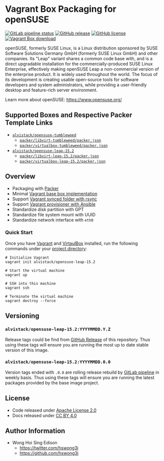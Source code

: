 # Vagrant Box Packaging for openSUSE

[![GitLab pipeline status](https://img.shields.io/gitlab/pipeline/alvistack/vagrant-opensuse/master)](https://gitlab.com/alvistack/vagrant-opensuse/-/pipelines)
[![GitHub release](https://img.shields.io/github/release/alvistack/vagrant-opensuse.svg)](https://github.com/alvistack/vagrant-opensuse/releases)
[![GitHub license](https://img.shields.io/github/license/alvistack/vagrant-opensuse.svg)](https://github.com/alvistack/vagrant-opensuse/blob/master/LICENSE)
[![Vagrant Box download](https://img.shields.io/badge/dynamic/json?label=alvistack%2Fopensuse-leap-15.2&query=%24.boxes%5B%3A1%5D.downloads&url=https%3A%2F%2Fapp.vagrantup.com%2Fapi%2Fv1%2Fsearch%3Fq%3Dalvistack%2Fopensuse-leap-15.2)](https://app.vagrantup.com/alvistack/boxes/opensuse-leap-15.2)

openSUSE, formerly SUSE Linux, is a Linux distribution sponsored by SUSE Software Solutions Germany GmbH (formerly SUSE Linux GmbH) and other companies. Its "Leap" variant shares a common code base with, and is a direct upgradable installation for the commercially-produced SUSE Linux Enterprise, effectively making openSUSE Leap a non-commercial version of the enterprise product. It is widely used throughout the world. The focus of its development is creating usable open-source tools for software developers and system administrators, while providing a user-friendly desktop and feature-rich server environment.

Learn more about openSUSE: <https://www.opensuse.org/>

## Supported Boxes and Respective Packer Template Links

  - [`alvistack/opensuse-tumbleweed`](https://app.vagrantup.com/alvistack/boxes/opensuse-tumbleweed)
      - [`packer/libvirt-tumbleweed/packer.json`](https://github.com/alvistack/vagrant-opensuse/blob/master/packer/libvirt-tumbleweed/packer.json)
      - [`packer/virtualbox-tumbleweed/packer.json`](https://github.com/alvistack/vagrant-opensuse/blob/master/packer/virtualbox-tumbleweed/packer.json)
  - [`alvistack/opensuse-leap-15.2`](https://app.vagrantup.com/alvistack/boxes/opensuse-leap-15.2)
      - [`packer/libvirt-leap-15.2/packer.json`](https://github.com/alvistack/vagrant-opensuse/blob/master/packer/libvirt-leap-15.2/packer.json)
      - [`packer/virtualbox-leap-15.2/packer.json`](https://github.com/alvistack/vagrant-opensuse/blob/master/packer/virtualbox-leap-15.2/packer.json)

## Overview

  - Packaging with [Packer](https://www.packer.io/)
  - Minimal [Vagrant base box implementation](https://www.vagrantup.com/docs/boxes/base)
  - Support [Vagrant synced folder with rsync](https://www.vagrantup.com/docs/synced-folders/rsync)
  - Support [Vagrant provisioner with Ansible](https://www.vagrantup.com/docs/provisioning/ansible)
  - Standardize disk partition with GPT
  - Standardize file system mount with UUID
  - Standardize network interface with `eth0`

### Quick Start

Once you have [Vagrant](https://www.vagrantup.com/docs/installation) and [VirtaulBox](https://www.virtualbox.org/) installed, run the following commands under your [project directory](https://learn.hashicorp.com/tutorials/vagrant/getting-started-project-setup?in=vagrant/getting-started):

    # Initialize Vagrant
    vagrant init alvistack/opensuse-leap-15.2
    
    # Start the virtual machine
    vagrant up
    
    # SSH into this machine
    vagrant ssh
    
    # Terminate the virtual machine
    vagrant destroy --force

## Versioning

### `alvistack/opensuse-leap-15.2:YYYYMMDD.Y.Z`

Release tags could be find from [GitHub Release](https://github.com/alvistack/vagrant-opensuse/releases) of this repository. Thus using these tags will ensure you are running the most up to date stable version of this image.

### `alvistack/opensuse-leap-15.2:YYYYMMDD.0.0`

Version tags ended with `.0.0` are rolling release rebuild by [GitLab pipeline](https://gitlab.com/alvistack/vagrant-opensuse/-/pipelines) in weekly basis. Thus using these tags will ensure you are running the latest packages provided by the base image project.

## License

  - Code released under [Apache License 2.0](LICENSE)
  - Docs released under [CC BY 4.0](http://creativecommons.org/licenses/by/4.0/)

## Author Information

  - Wong Hoi Sing Edison
      - <https://twitter.com/hswong3i>
      - <https://github.com/hswong3i>
